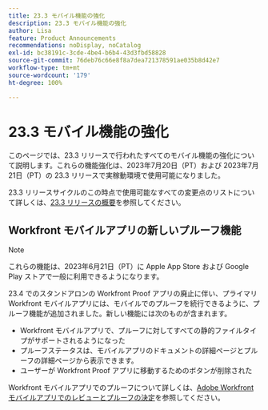 ```yaml
---
title: 23.3 モバイル機能の強化
description: 23.3 モバイル機能の強化
author: Lisa
feature: Product Announcements
recommendations: noDisplay, noCatalog
exl-id: bc38191c-3cde-4be4-b6b4-43d3fbd58828
source-git-commit: 76deb76c66e8f8a7dea721378591ae035b8d42e7
workflow-type: tm+mt
source-wordcount: '179'
ht-degree: 100%

---
```


# 23.3 モバイル機能の強化

このページでは、23.3 リリースで行われたすべてのモバイル機能の強化について説明します。これらの機能強化は、2023年7月20日（PT）および 2023年7月21日（PT）の 23.3 リリースで実稼動環境で使用可能になりました。

23.3 リリースサイクルのこの時点で使用可能なすべての変更点のリストについて詳しくは、[23.3 リリースの概要](/help/quicksilver/product-announcements/product-releases/23.3-release-activity/23-3-release-overview.md)を参照してください。

## Workfront モバイルアプリの新しいプルーフ機能

>[!NOTE]
>
>これらの機能は、2023年6月21日（PT）に Apple App Store および Google Play ストアで一般に利用できるようになります。

23.4 でのスタンドアロンの Workfront Proof アプリの廃止に伴い、プライマリ Workfront モバイルアプリには、モバイルでのプルーフを続行できるように、プルーフ機能が追加されました。新しい機能には次のものが含まれます。

* Workfront モバイルアプリで、プルーフに対してすべての静的ファイルタイプがサポートされるようになった
* プルーフステータスは、モバイルアプリのドキュメントの詳細ページとプルーフの詳細ページから表示できます。
* ユーザーが Workfront Proof アプリに移動するためのボタンが削除された

Workfront モバイルアプリでのプルーフについて詳しくは、[Adobe Workfront モバイルアプリでのレビューとプルーフの決定](/help/quicksilver/workfront-basics/mobile-apps/using-the-workfront-mobile-app/work-with-proofs-in-mobile-app.md)を参照してください。
